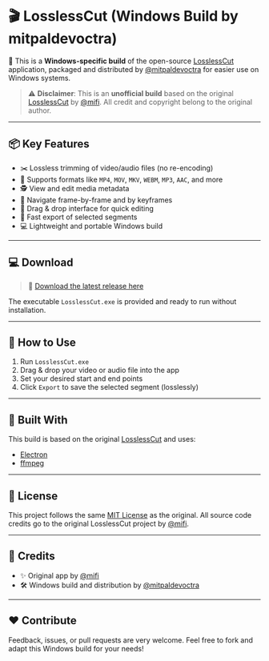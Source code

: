 # 🎬 LosslessCut (Windows Build by mitpaldevoctra)

🚀 This is a **Windows-specific build** of the open-source [LosslessCut](https://github.com/mifi/lossless-cut) application, packaged and distributed by [@mitpaldevoctra](https://github.com/mitpaldevoctra) for easier use on Windows systems.

> ⚠️ **Disclaimer**: This is an **unofficial build** based on the original [LosslessCut](https://github.com/mifi/lossless-cut) by [@mifi](https://github.com/mifi). All credit and copyright belong to the original author.

---

## 📦 Key Features

- ✂️ Lossless trimming of video/audio files (no re-encoding)
- 🧩 Supports formats like `MP4`, `MOV`, `MKV`, `WEBM`, `MP3`, `AAC`, and more
- 🕵️ View and edit media metadata
- 🎯 Navigate frame-by-frame and by keyframes
- 💾 Drag & drop interface for quick editing
- 🚀 Fast export of selected segments
- 💻 Lightweight and portable Windows build

---

## 💻 Download

> 🔽 [Download the latest release here](https://github.com/mitpaldevoctra/lossless-cut-win/releases)

The executable `LosslessCut.exe` is provided and ready to run without installation.

---

## 📂 How to Use

1. Run `LosslessCut.exe`
2. Drag & drop your video or audio file into the app
3. Set your desired start and end points
4. Click `Export` to save the selected segment (losslessly)

---

## 🧱 Built With

This build is based on the original [LosslessCut](https://github.com/mifi/lossless-cut) and uses:

- [Electron](https://www.electronjs.org/)
- [ffmpeg](https://ffmpeg.org/)

---

## 📜 License

This project follows the same [MIT License](LICENSE) as the original. All source code credits go to the original LosslessCut project by [@mifi](https://github.com/mifi/lossless-cut).

---

## 🙏 Credits

- ✨ Original app by [@mifi](https://github.com/mifi)
- 🛠️ Windows build and distribution by [@mitpaldevoctra](https://github.com/mitpaldevoctra)

---

## ❤️ Contribute

Feedback, issues, or pull requests are very welcome. Feel free to fork and adapt this Windows build for your needs!
